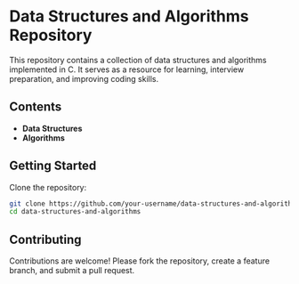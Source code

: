 # Data Structures and Algorithms Repository

This repository contains a collection of data structures and algorithms implemented in C. It serves as a resource for learning, interview preparation, and improving coding skills.

## Contents

- **Data Structures**
- **Algorithms**

## Getting Started

Clone the repository:
```bash
git clone https://github.com/your-username/data-structures-and-algorithms.git
cd data-structures-and-algorithms
```

## Contributing

Contributions are welcome! Please fork the repository, create a feature branch, and submit a pull request.

